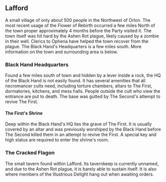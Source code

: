 ## Lafford

A small village of only about 500 people in the Northwest of Orlon. The most recent usage of the Flower of Rebirth occurred a few miles North of the town proper approximately 4 months before the Party visited it. The town itself was hit hard by the Ashen Rot plague, likely caused by a zombie in their well. Clerics to Ophena have helped the town recover from the plague. The Black Hand's Headquarters is a few miles south. More information on the town and surrounding area is below.

### Black Hand Headquarters

Found a few miles south of town and hidden by a lever inside a rock, the HQ of the Black Hand is not easily found. It has several amenities that all necromancer cults need, including torture chambers, altars to The First, dormatories, kitchens, and mess halls. People outside the cult who view the entrance are put to death. The base was gutted by The Second's attempt to revive The First.

#### The First's Shrine

Deep within the Black Hand's HQ lies the grave of The First. It is usually covered by an altar and was previously worshiped by the Black Hand before The Second killed them in an attempt to revive the First. A special key and high status are required to enter the shrine's room.

### The Cracked Flagon

The small tavern found within Lafford. Its tavernkeep is currently unnamed, and due to the Ashen Rot plague, it is barely able to sustain itself. It is also where members of the Illustrious Delight hang out when awaiting orders.

